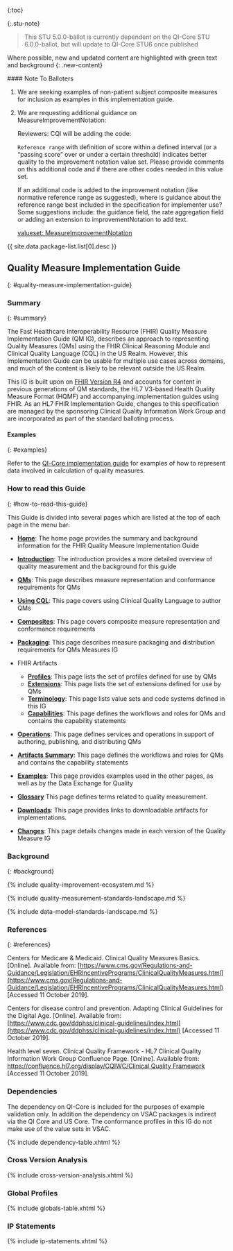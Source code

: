

{:toc}

{:.stu-note}
> This STU 5.0.0-ballot is currently dependent on the QI-Core STU 6.0.0-ballot, but will update to QI-Core STU6 once published

Where possible, new and updated content are highlighted with green text and background
{: .new-content}

<div class="note-to-balloters" markdown="1">
#### Note To Balloters

1. We are seeking examples of non-patient subject composite measures for inclusion as examples in this implementation guide.

2. We are requesting additional guidance on MeasureImprovementNotation:

    Reviewers: CQI will be adding the code:

    `Reference range` with definition of score within a defined interval (or a “passing score” over or under a certain threshold) indicates better quality to the improvement notation value set. Please provide comments on this additional code and if there are other codes needed in this value set.

    If an additional code is added to the improvement notation (like normative reference range as suggested), where is guidance about the reference range best included in the specification for implementer use?  Some suggestions include: the guidance field, the rate aggregation field or adding an extension to improvementNotation to add text.

    [valueset: MeasureImprovementNotation](https://terminology.hl7.org/5.2.0/ValueSet-measure-improvement-notation.html)

</div>

<div markdown="1" class="bg-info">

{{ site.data.package-list.list[0].desc }}

</div>



## Quality Measure Implementation Guide
{: #quality-measure-implementation-guide}

### Summary
{: #summary}

The Fast Healthcare Interoperability Resource (FHIR) Quality Measure Implementation Guide (QM IG), describes an approach to representing Quality Measures (QMs) using the FHIR Clinical Reasoning Module and Clinical Quality Language (CQL) in the US Realm. However, this Implementation Guide can be usable for multiple use cases across domains, and much of the content is likely to be relevant outside the US Realm.

This IG is built upon on [FHIR Version R4](http://hl7.org/fhir/R4/index.html) and accounts for content in previous generations of QM standards, the HL7 V3-based Health Quality Measure Format (HQMF) and accompanying implementation guides using FHIR. As an HL7 FHIR Implementation Guide, changes to this specification are managed by the sponsoring Clinical Quality Information Work Group and are incorporated as part of the standard balloting process.

#### Examples
{: #examples}

Refer to the [QI-Core implementation guide](http://hl7.org/fhir/us/qicore) for examples of how to represent data involved in calculation of quality measures.

### How to read this Guide
{: #how-to-read-this-guide}

This Guide is divided into several pages which are listed at the top of each
page in the menu bar:

-  **[Home](index.html)**: The home page provides the summary and background information for the FHIR Quality Measure Implementation Guide
-  **[Introduction](introduction.html)**: The introduction provides a more detailed overview of quality measurement and the background for this guide
-  **[QMs](measure-conformance.html)**: This page describes measure representation and conformance requirements for QMs
-  **[Using CQL](using-cql.html)**: This page covers using Clinical Quality Language to author QMs
-  **[Composites](composite-measures.html)**: This page covers composite measure representation and conformance requirements
-  **[Packaging](packaging.html)**: This page describes measure packaging and distribution requirements for QMs
Measures IG

- FHIR Artifacts
  -  **[Profiles](profiles.html)**: This page lists the set of profiles defined for use by QMs
  -  **[Extensions](extensions.html)**: This page lists the set of extensions defined for use by QMs
  -  **[Terminology](terminology.html)**: This page lists value sets and code systems defined in this IG
  -  **[Capabilities](capabilities.html)**: This page defines the workflows and roles for QMs and contains the capability statements
<div class="new-content" markdown="1">

  - **[Operations](operations.html)**: This page defines services and operations in support of authoring, publishing, and distributing QMs
</div>

  -  **[Artifacts Summary](artifacts.html)**: This page defines the workflows and roles for QMs and contains the capability statements

-  **[Examples](examples.html)**: This page provides examples used in the other pages, as well as by the Data Exchange for Quality
-  **[Glossary](glossary.html)** This page defines terms related to quality measurement.
-  **[Downloads](downloads.html)**: This page provides links to downloadable artifacts for implementations.
-  **[Changes](changes.html)**: This page details changes made in each version of the Quality Measure IG

### Background
{: #background}

<!-- Quality Improvement Ecosystem -->
{% include quality-improvement-ecosystem.md %}

<!-- Quality Measurement Standards Landscape -->
{% include quality-measurement-standards-landscape.md %}

<!-- Data Model Standards Landscape -->
{% include data-model-standards-landscape.md %}

### References
{: #references}

Centers for Medicare &amp; Medicaid. Clinical Quality Measures Basics. [Online]. Available from: [https://www.cms.gov/Regulations-and-Guidance/Legislation/EHRIncentivePrograms/ClinicalQualityMeasures.html](https://www.cms.gov/Regulations-and-Guidance/Legislation/EHRIncentivePrograms/ClinicalQualityMeasures.html) [Accessed 11 October 2019].

Centers for disease control and prevention. Adapting Clinical Guidelines for the Digital Age. [Online]. Available from: [https://www.cdc.gov/ddphss/clinical-guidelines/index.html](https://www.cdc.gov/ddphss/clinical-guidelines/index.html) [Accessed 11 October 2019].

Health level seven. Clinical Quality Framework - HL7 Clinical Quality Information Work Group Confluence Page. [Online]. Available from: [https://confluence.hl7.org/display/CQIWC/Clinical Quality Framework](https://confluence.hl7.org/display/CQIWC/Clinical%20Quality%20Framework) [Accessed 11 October 2019].

### Dependencies
The dependency on QI-Core is included for the purposes of example validation only.  In addition the dependency on VSAC packages is indirect via the QI Core and US Core.  The conformance profiles in this IG do not make use of the value sets in VSAC.

{% include dependency-table.xhtml %}

### Cross Version Analysis

{% include cross-version-analysis.xhtml %}

### Global Profiles

{% include globals-table.xhtml %}

### IP Statements

{% include ip-statements.xhtml %}
